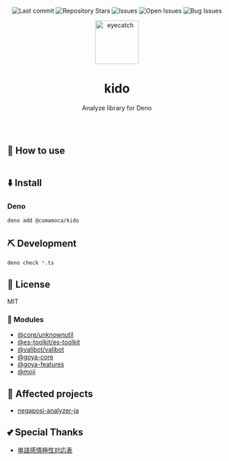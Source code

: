 <div align="center">

![Last commit](https://img.shields.io/github/last-commit/Comamoca/kido?style=flat-square)
![Repository Stars](https://img.shields.io/github/stars/Comamoca/kido?style=flat-square)
![Issues](https://img.shields.io/github/issues/Comamoca/kido?style=flat-square)
![Open Issues](https://img.shields.io/github/issues-raw/Comamoca/kido?style=flat-square)
![Bug Issues](https://img.shields.io/github/issues/Comamoca/kido/bug?style=flat-square)

<img src="https://emoji2svg.deno.dev/api/🦊" alt="eyecatch" height="100">

# kido

Analyze library for Deno

<br>
<br>

</div>

<div align="center">

</div>

## 🚀 How to use

```
```

## ⬇️ Install

### Deno

```sh
deno add @comamoca/kido
```

## ⛏️ Development

```sh
deno check *.ts
```

## 📜 License

MIT

### 🧩 Modules

- [@core/unknownutil](https://jsr.io/@core/unknownutil)
- [@es-toolkit/es-toolkit](https://jsr.io/@es-toolkit/es-toolkit)
- [@valibot/valibot](https://jsr.io/@valibot/valibot)
- [@goya-core](https://www.npmjs.com/package/goya-core)
- [@goya-features](https://www.npmjs.com/package/goya-features)
- [@moji](https://www.npmjs.com/package/moji)

## 👏 Affected projects

- [negaposi-analyzer-ja](https://github.com/azu/negaposi-analyzer-ja)

## 💕 Special Thanks

- [単語感情極性対応表](http://www.lr.pi.titech.ac.jp/~takamura/pndic_ja.html)
